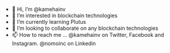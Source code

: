 - 👋 Hi, I’m @kamehainv
- 👀 I’m interested in blockchain technologies
- 🌱 I’m currently learning Plutus
- 💞️ I’m looking to collaborate on any blockchain technologies
- 📫 How to reach me ... @kamehainv on Twitter, Facebook and Instagram. @nomoinc on Linkedin 

<!---
kamehainv/kamehainv is a ✨ special ✨ repository because its `README.md` (this file) appears on your GitHub profile.
You can click the Preview link to take a look at your changes.
--->
